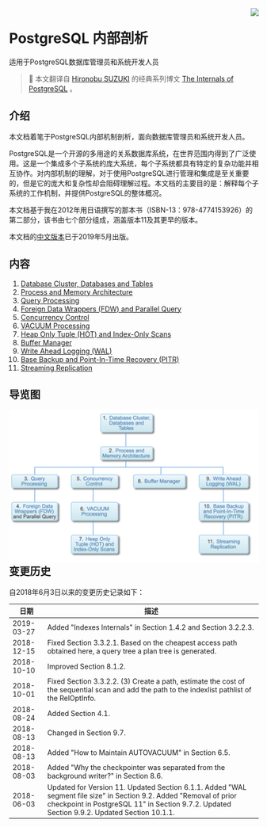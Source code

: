 <img src="http://www.interdb.jp/pg/img/puestas-fauna-mecanica-c.png" align="right"/>

# PostgreSQL 内部剖析
适用于PostgreSQL数据库管理员和系统开发人员
> :elephant: 本文翻译自 [Hironobu SUZUKI](http://www.interdb.jp/) 的经典系列博文 [The Internals of PostgreSQL](http://www.interdb.jp/pg/) 。

## 介绍
  本文档着笔于PostgreSQL内部机制剖析，面向数据库管理员和系统开发人员。

  PostgreSQL是一个开源的多用途的关系数据库系统，在世界范围内得到了广泛使用。这是一个集成多个子系统的庞大系统，每个子系统都具有特定的复杂功能并相互协作。对内部机制的理解，对于使用PostgreSQL进行管理和集成是至关重要的，但是它的庞大和复杂性却会阻碍理解过程。本文档的主要目的是：解释每个子系统的工作机制，并提供PostgreSQL的整体概况。

  本文档基于我在2012年用日语撰写的那本书（ISBN-13：978-4774153926）的第二部分，该书由七个部分组成，涵盖版本11及其更早的版本。

  本文档的[中文版本](https://item.jd.com/12527505.html)已于2019年5月出版。

## 内容
1. [Database Cluster, Databases and Tables](ch1.md)
2. [Process and Memory Architecture](ch2.md)
3. [Query Processing](ch3.md)
4. [Foreign Data Wrappers (FDW) and Parallel Query](ch4.md)
5. [Concurrency Control](ch5.md)
6. [VACUUM Processing](ch6.md)
7. [Heap Only Tuple (HOT) and Index-Only Scans](ch7.md)
8. [Buffer Manager](ch8.md)
9. [Write Ahead Logging (WAL)](ch9.md)
10. [Base Backup and Point-In-Time Recovery (PITR)](ch10.md)
11. [Streaming Replication](ch11.md)

## 导览图

<img src="guid_map.png" align="left"/>



## 变更历史
自2018年6月3日以来的变更历史记录如下：

日期           | 描述
------------  | -------- 
2019-03-27 | Added "Indexes Internals" in Section 1.4.2 and Section 3.2.2.3.
2018-12-15 | Fixed Section 3.3.2.1. Based on the cheapest access path obtained here, a query tree a plan tree is generated.
2018-10-10 | Improved Section 8.1.2.
2018-10-01 | Fixed Section 3.3.2.2.  (3) Create a path, estimate the cost of the sequential scan and add the path to the indexlist pathlist of the RelOptInfo.
2018-08-24 | Added Section 4.1.
2018-08-13 | Changed  in Section 9.7.
2018-08-13 | Added "How to Maintain AUTOVACUUM" in Section 6.5.
2018-08-03 | Added "Why the checkpointer was separated from the background writer?" in Section 8.6.
2018-06-03 | Updated for Version 11. Updated Section 6.1.1. Added "WAL segment file size" in Section 9.2. Added "Removal of prior checkpoint in PostgreSQL 11" in Section 9.7.2. Updated Section 9.9.2. Updated Section 10.1.1.

